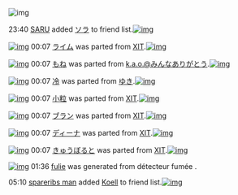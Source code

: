 ![img](http://gdrive-cdn.herokuapp.com/537b65a5bc09f0000721dda7/512px-barcode.png)

23:40 [SARU](http://www.barcodekanojo.com/user/500531/SARU) added [ソラ](http://www.barcodekanojo.com/kanojo/2936955/%E3%82%BD%E3%83%A9) to friend list.[![img](http://www.deviantsart.com/2921d5d.png)](http://www.barcodekanojo.com/kanojo/2936955/%E3%82%BD%E3%83%A9) 

[![img](http://www.deviantsart.com/nd4mn1.png)](http://www.barcodekanojo.com/kanojo/2048431/%E3%83%A9%E3%82%A4%E3%83%A0) 00:07 [ライム](http://www.barcodekanojo.com/kanojo/2048431/%E3%83%A9%E3%82%A4%E3%83%A0) was parted from [XIT](http://www.barcodekanojo.com/kanojo/2048431/%E3%83%A9%E3%82%A4%E3%83%A0).[![img](http://www.deviantsart.com/815jg6.jpeg)](http://www.barcodekanojo.com/user/209348/XIT) 

[![img](http://www.deviantsart.com/2bmia1k.png)](http://www.barcodekanojo.com/kanojo/1883753/%E3%82%82%E3%81%AD) 00:07 [もね](http://www.barcodekanojo.com/kanojo/1883753/%E3%82%82%E3%81%AD) was parted from [k.a.o.@みんなありがとう](http://www.barcodekanojo.com/kanojo/1883753/%E3%82%82%E3%81%AD).[![img](http://gdrive-cdn.herokuapp.com/5501adc6e0b7e90009844fe7/k.a.o..jpg)](http://www.barcodekanojo.com/user/30944/k.a.o.%40%E3%81%BF%E3%82%93%E3%81%AA%E3%81%82%E3%82%8A%E3%81%8C%E3%81%A8%E3%81%86) 

[![img](http://www.deviantsart.com/2qi9t55.png)](http://www.barcodekanojo.com/kanojo/3192705/%E5%86%B7) 00:07 [冷](http://www.barcodekanojo.com/kanojo/3192705/%E5%86%B7) was parted from [ゆき](http://www.barcodekanojo.com/kanojo/3192705/%E5%86%B7).[![img](http://www.deviantsart.com/1m45n8l.jpeg)](http://www.barcodekanojo.com/user/254468/%E3%82%86%E3%81%8D) 

[![img](http://www.deviantsart.com/pn01n8.png)](http://www.barcodekanojo.com/kanojo/877471/%E5%B0%8F%E7%B2%92) 00:07 [小粒](http://www.barcodekanojo.com/kanojo/877471/%E5%B0%8F%E7%B2%92) was parted from [XIT](http://www.barcodekanojo.com/kanojo/877471/%E5%B0%8F%E7%B2%92).[![img](http://www.deviantsart.com/815jg6.jpeg)](http://www.barcodekanojo.com/user/209348/XIT) 

[![img](http://www.deviantsart.com/mu7e04.png)](http://www.barcodekanojo.com/kanojo/2047519/%E3%83%96%E3%83%A9%E3%83%B3) 00:07 [ブラン](http://www.barcodekanojo.com/kanojo/2047519/%E3%83%96%E3%83%A9%E3%83%B3) was parted from [XIT](http://www.barcodekanojo.com/kanojo/2047519/%E3%83%96%E3%83%A9%E3%83%B3).[![img](http://www.deviantsart.com/815jg6.jpeg)](http://www.barcodekanojo.com/user/209348/XIT) 

[![img](http://www.deviantsart.com/24k0e3.png)](http://www.barcodekanojo.com/kanojo/529998/%E3%83%87%E3%82%A3%E3%83%BC%E3%83%8A) 00:07 [ディーナ](http://www.barcodekanojo.com/kanojo/529998/%E3%83%87%E3%82%A3%E3%83%BC%E3%83%8A) was parted from [XIT](http://www.barcodekanojo.com/kanojo/529998/%E3%83%87%E3%82%A3%E3%83%BC%E3%83%8A).[![img](http://www.deviantsart.com/815jg6.jpeg)](http://www.barcodekanojo.com/user/209348/XIT) 

[![img](http://gdrive-cdn.herokuapp.com/5501ad0ce0b7e90009844fe6/i0eSdPgg4W.png)](http://www.barcodekanojo.com/kanojo/546277/%E3%81%8D%E3%82%85%E3%81%86%E3%81%BC%E3%82%8B%E3%81%A8) 00:07 [きゅうぼると](http://www.barcodekanojo.com/kanojo/546277/%E3%81%8D%E3%82%85%E3%81%86%E3%81%BC%E3%82%8B%E3%81%A8) was parted from [XIT](http://www.barcodekanojo.com/kanojo/546277/%E3%81%8D%E3%82%85%E3%81%86%E3%81%BC%E3%82%8B%E3%81%A8).[![img](http://www.deviantsart.com/815jg6.jpeg)](http://www.barcodekanojo.com/user/209348/XIT) 

[![img](http://www.deviantsart.com/hl1obf.png)](http://www.barcodekanojo.com/kanojo/3193419/fulie) 01:36 [fulie](http://www.barcodekanojo.com/kanojo/3193419/fulie) was generated from détecteur fumée .

05:10 [spareribs man](http://www.barcodekanojo.com/user/500534/spareribs%20man) added [Koell](http://www.barcodekanojo.com/kanojo/2496036/Koell) to friend list.[![img](http://www.deviantsart.com/iu9vvs.png)](http://www.barcodekanojo.com/kanojo/2496036/Koell) 

